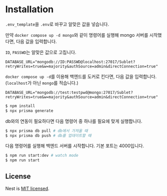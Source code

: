 # Installation

`.env_template`을 `.env`로 바꾸고 알맞은 값을 넣습니다.

만약 `docker compose up -d mongo`와 같이 명령어를 실행해 mongo 서버를 시작했다면, 다음 값을 입력합니다.

`ID`, `PASSWD`는 알맞은 값으로 고칩니다.

```
DATABASE_URL="mongodb://ID:PASSWD@localhost:27017/Sublet?retryWrites=true&w=majority&authSource=admin&directConnection=true"
```

`docker compose up -d`를 이용해 백엔드를 도커로 킨다면, 다음 값을 입력합니다. (`localhost`가 아닌 `mongo`를 적습니다.)

```
DATABASE_URL="mongodb://test:testpwd@mongo:27017/Sublet?retryWrites=true&w=majority&authSource=admin&directConnection=true"
```

```bash
$ npm install
$ npx prisma generate
```

db와의 연동이 필요하다면 다음 명령어 중 하나를 필요에 맞게 실행합니다.

```bash
$ npx prisma db pull # db에서 가져올 때
$ npx prisma db push # db를 업데이트할 때
```

다음 명령어를 실행해 백엔드 서버를 시작합니다. 기본 포트는 4000입니다.

```bash
$ npm run start:dev # watch mode
$ npm run start
```

## License

Nest is [MIT licensed](LICENSE).
